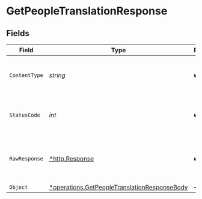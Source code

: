 # GetPeopleTranslationResponse


## Fields

| Field                                                                                                       | Type                                                                                                        | Required                                                                                                    | Description                                                                                                 |
| ----------------------------------------------------------------------------------------------------------- | ----------------------------------------------------------------------------------------------------------- | ----------------------------------------------------------------------------------------------------------- | ----------------------------------------------------------------------------------------------------------- |
| `ContentType`                                                                                               | *string*                                                                                                    | :heavy_check_mark:                                                                                          | HTTP response content type for this operation                                                               |
| `StatusCode`                                                                                                | *int*                                                                                                       | :heavy_check_mark:                                                                                          | HTTP response status code for this operation                                                                |
| `RawResponse`                                                                                               | [*http.Response](https://pkg.go.dev/net/http#Response)                                                      | :heavy_check_mark:                                                                                          | Raw HTTP response; suitable for custom response parsing                                                     |
| `Object`                                                                                                    | [*operations.GetPeopleTranslationResponseBody](../../models/operations/getpeopletranslationresponsebody.md) | :heavy_minus_sign:                                                                                          | response                                                                                                    |